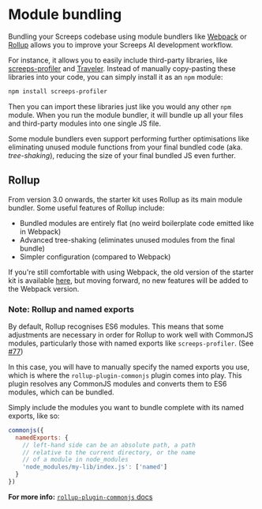# Module bundling

Bundling your Screeps codebase using module bundlers like [Webpack](https://webpack.js.org/)
or [Rollup](https://rollupjs.org/) allows you to improve your Screeps AI development workflow.

For instance, it allows you to easily include third-party libraries,
like [screeps-profiler](https://github.com/screepers/screeps-profiler)
and [Traveler](https://github.com/bonzaiferroni/Traveler). Instead of manually copy-pasting these libraries into your
code, you can simply install it as an `npm` module:

```bash
npm install screeps-profiler
```

Then you can import these libraries just like you would any other `npm` module. When you run the module bundler, it will
bundle up all your files and third-party modules into one single JS file.

Some module bundlers even support performing further optimisations like eliminating unused module functions from your
final bundled code \(aka. _tree-shaking_\), reducing the size of your final bundled JS even further.

## Rollup

From version 3.0 onwards, the starter kit uses Rollup as its main module bundler. Some useful features of Rollup
include:

* Bundled modules are entirely flat \(no weird boilerplate code emitted like in Webpack\)
* Advanced tree-shaking \(eliminates unused modules from the final bundle\)
* Simpler configuration \(compared to Webpack\)

If you're still comfortable with using Webpack, the old version of the starter kit is
available [here](https://github.com/screepers/screeps-typescript-starter/tree/legacy/webpack), but moving forward, no
new features will be added to the Webpack version.

### Note: Rollup and named exports

By default, Rollup recognises ES6 modules. This means that some adjustments are necessary in order for Rollup to work
well with CommonJS modules, particularly those with named exports like `screeps-profiler`.
\(See [\#77](https://github.com/screepers/screeps-typescript-starter/issues/77)\)

In this case, you will have to manually specify the named exports you use, which is where the `rollup-plugin-commonjs`
plugin comes into play. This plugin resolves any CommonJS modules and converts them to ES6 modules, which can be
bundled.

Simply include the modules you want to bundle complete with its named exports, like so:

```javascript
commonjs({
  namedExports: {
    // left-hand side can be an absolute path, a path
    // relative to the current directory, or the name
    // of a module in node_modules
    'node_modules/my-lib/index.js': ['named']
  }
})
```

**For more info:** [`rollup-plugin-commonjs` docs](https://github.com/rollup/rollup-plugin-commonjs)

